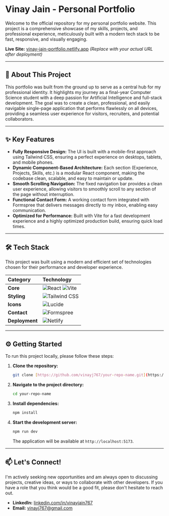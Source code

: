 # Vinay Jain - Personal Portfolio

Welcome to the official repository for my personal portfolio website. This project is a comprehensive showcase of my skills, projects, and professional experience, meticulously built with a modern tech stack to be fast, responsive, and visually engaging.

**Live Site:** [vinay-jain-portfolio.netlify.app](https://vinayjain.netlify.app/) _(Replace with your actual URL after deployment)_

---

## 🚀 About This Project

This portfolio was built from the ground up to serve as a central hub for my professional identity. It highlights my journey as a final-year Computer Science student with a deep passion for Artificial Intelligence and full-stack development. The goal was to create a clean, professional, and easily navigable single-page application that performs flawlessly on all devices, providing a seamless user experience for visitors, recruiters, and potential collaborators.

---

## ✨ Key Features

* **Fully Responsive Design:** The UI is built with a mobile-first approach using Tailwind CSS, ensuring a perfect experience on desktops, tablets, and mobile phones.
* **Dynamic Component-Based Architecture:** Each section (Experience, Projects, Skills, etc.) is a modular React component, making the codebase clean, scalable, and easy to maintain or update.
* **Smooth Scrolling Navigation:** The fixed navigation bar provides a clean user experience, allowing visitors to smoothly scroll to any section of the page without interruption.
* **Functional Contact Form:** A working contact form integrated with Formspree that delivers messages directly to my inbox, enabling easy communication.
* **Optimized for Performance:** Built with Vite for a fast development experience and a highly optimized production build, ensuring quick load times.

---

## 🛠️ Tech Stack

This project was built using a modern and efficient set of technologies chosen for their performance and developer experience.

| Category      | Technology                                                                                                                              |
| :------------ | :-------------------------------------------------------------------------------------------------------------------------------------- |
| **Core** | ![React](https://img.shields.io/badge/React-20232A?style=for-the-badge&logo=react&logoColor=61DAFB) ![Vite](https://img.shields.io/badge/Vite-646CFF?style=for-the-badge&logo=vite&logoColor=white)             |
| **Styling** | ![Tailwind CSS](https://img.shields.io/badge/Tailwind_CSS-38B2AC?style=for-the-badge&logo=tailwind-css&logoColor=white)                     |
| **Icons** | ![Lucide](https://img.shields.io/badge/Lucide-Icons-3294F3?style=for-the-badge)                                                          |
| **Contact** | ![Formspree](https://img.shields.io/badge/Formspree-FF5733?style=for-the-badge)                                                          |
| **Deployment**| ![Netlify](https://img.shields.io/badge/Netlify-00C7B7?style=for-the-badge&logo=netlify&logoColor=white)                                     |

---

## ⚙️ Getting Started

To run this project locally, please follow these steps:

1.  **Clone the repository:**
    ```sh
    git clone [https://github.com/vinayj767/your-repo-name.git](https://github.com/vinayj767/your-repo-name.git)
    ```
2.  **Navigate to the project directory:**
    ```sh
    cd your-repo-name
    ```
3.  **Install dependencies:**
    ```sh
    npm install
    ```
4.  **Start the development server:**
    ```sh
    npm run dev
    ```
    The application will be available at `http://localhost:5173`.

---

## 📫 Let's Connect!

I'm actively seeking new opportunities and am always open to discussing projects, creative ideas, or ways to collaborate with other developers. If you have a role that you think would be a good fit, please don't hesitate to reach out.

* **LinkedIn:** [linkedin.com/in/vinayjain767](https://linkedin.com/in/vinayjain767)
* **Email:** vinayj767@gmail.com
